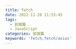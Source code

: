```yaml
---
title: fetch
date: 2022-11-28 11:53:45
tags:
  - 前端篇
  - JavaScript
categories: 前端篇
keywords: 'fetch,fetch/axios'
---
```

